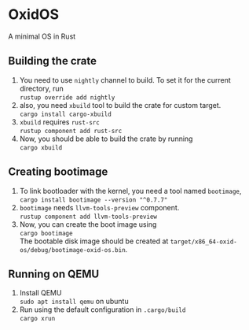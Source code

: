 # OxidOS
A minimal OS in Rust

## Building the crate
1. You need to use `nightly` channel to build. To set it for the current directory, run  
`rustup override add nightly`
2. also, you need `xbuild` tool to build the crate for custom target.  
`cargo install cargo-xbuild`
3. `xbuild` requires `rust-src`  
`rustup component add rust-src`
4. Now, you should be able to build the crate by running  
`cargo xbuild`

## Creating bootimage
1. To link bootloader with the kernel, you need a tool named `bootimage`,  
`cargo install bootimage --version "^0.7.7"`
2. `bootimage` needs `llvm-tools-preview` component.  
`rustup component add llvm-tools-preview`
3. Now, you can create the boot image using  
`cargo bootimage`  
The bootable disk image should be created at `target/x86_64-oxid-os/debug/bootimage-oxid-os.bin`.

## Running on QEMU
1. Install QEMU  
`sudo apt install qemu` on ubuntu
2. Run using the default configuration in `.cargo/build`  
`cargo xrun`
